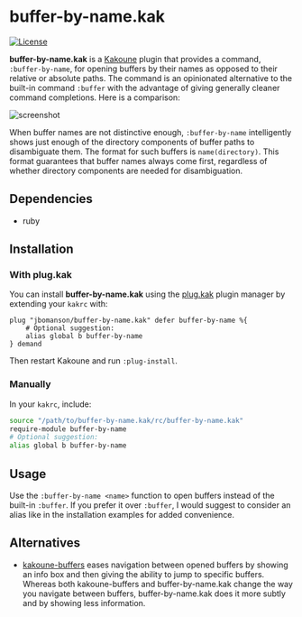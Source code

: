 # buffer-by-name.kak

[![License](https://img.shields.io/github/license/jbomanson/buffer-by-name.kak)](https://opensource.org/licenses/Apache-2.0)

**buffer-by-name.kak** is a [Kakoune](https://github.com/mawww/kakoune) plugin
that provides a command, `:buffer-by-name`, for opening buffers by their names
as opposed to their relative or absolute paths.
The command is an opinionated alternative to the built-in command `:buffer`
with the advantage of giving generally cleaner command completions.
Here is a comparison:

![screenshot](docs/screenshot.png)

When buffer names are not distinctive enough, `:buffer-by-name` intelligently
shows just enough of the directory components of buffer paths to disambiguate
them.
The format for such buffers is `name(directory)`.
This format guarantees that buffer names always come first, regardless of
whether directory components are needed for disambiguation.

## Dependencies

- ruby

## Installation

### With plug.kak

You can install **buffer-by-name.kak** using the
[plug.kak](https://github.com/andreyorst/plug.kak) plugin manager by extending
your `kakrc` with:

```kak
plug "jbomanson/buffer-by-name.kak" defer buffer-by-name %{
    # Optional suggestion:
    alias global b buffer-by-name
} demand
```

Then restart Kakoune and run `:plug-install`.

### Manually

In your `kakrc`, include:

```sh
source "/path/to/buffer-by-name.kak/rc/buffer-by-name.kak"
require-module buffer-by-name
# Optional suggestion:
alias global b buffer-by-name
```

## Usage

Use the `:buffer-by-name <name>` function to open buffers instead of the
built-in `:buffer`.
If you prefer it over `:buffer`, I would suggest to consider an alias
like in the installation examples for added convenience.

## Alternatives

- [kakoune-buffers](https://github.com/Delapouite/kakoune-buffers)
  eases navigation between opened buffers by showing an info box and then giving
  the ability to jump to specific buffers.
  Whereas both kakoune-buffers and buffer-by-name.kak change the way you
  navigate between buffers, buffer-by-name.kak does it more subtly and by
  showing less information.
